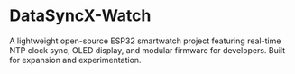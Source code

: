 # DataSyncX-Watch
A lightweight open-source ESP32 smartwatch project featuring real-time NTP clock sync, OLED display, and modular firmware for developers. Built for expansion and experimentation.
